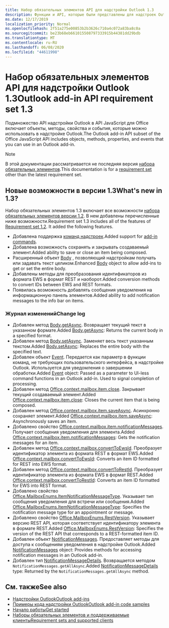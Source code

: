 ```yaml
---
title: Набор обязательных элементов API для надстройки Outlook 1.3
description: Функции и API, которые были представлены для надстроек Outlook и API JavaScript для Office в составе API почтовых ящиков 1,3.
ms.date: 12/17/2019
localization_priority: Normal
ms.openlocfilehash: 2f51a275e00853b2b3626c710a4c072a83ba8c0a
ms.sourcegitcommit: be23b68eb661015508797333915b44381dd29bdb
ms.translationtype: MT
ms.contentlocale: ru-RU
ms.lasthandoff: 06/08/2020
ms.locfileid: "44611998"
---
```

# <a name="outlook-add-in-api-requirement-set-13"></a><span data-ttu-id="36fff-103">Набор обязательных элементов API для надстройки Outlook 1.3</span><span class="sxs-lookup"><span data-stu-id="36fff-103">Outlook add-in API requirement set 1.3</span></span>

<span data-ttu-id="36fff-104">Подмножество API надстройки Outlook в API JavaScript для Office включает объекты, методы, свойства и события, которые можно использовать в надстройке Outlook.</span><span class="sxs-lookup"><span data-stu-id="36fff-104">The Outlook add-in API subset of the Office JavaScript API includes objects, methods, properties, and events that you can use in an Outlook add-in.</span></span>

> [!NOTE]
> <span data-ttu-id="36fff-105">В этой документации рассматривается не последняя версия [набора обязательных элементов](../../requirement-sets/outlook-api-requirement-sets.md).</span><span class="sxs-lookup"><span data-stu-id="36fff-105">This documentation is for a [requirement set](../../requirement-sets/outlook-api-requirement-sets.md) other than the latest requirement set.</span></span>

## <a name="whats-new-in-13"></a><span data-ttu-id="36fff-106">Новые возможности в версии 1.3</span><span class="sxs-lookup"><span data-stu-id="36fff-106">What's new in 1.3?</span></span>

<span data-ttu-id="36fff-p101">Набор обязательных элементов 1.3 включает все возможности [набора обязательных элементов версии 1.2](../requirement-set-1.2/outlook-requirement-set-1.2.md). В нем добавлены перечисленные ниже возможности.</span><span class="sxs-lookup"><span data-stu-id="36fff-p101">Requirement set 1.3 includes all of the features of [Requirement set 1.2](../requirement-set-1.2/outlook-requirement-set-1.2.md). It added the following features.</span></span>

- <span data-ttu-id="36fff-109">Добавлена поддержка [команд надстроек](../../../outlook/add-in-commands-for-outlook.md).</span><span class="sxs-lookup"><span data-stu-id="36fff-109">Added support for [add-in commands](../../../outlook/add-in-commands-for-outlook.md).</span></span>
- <span data-ttu-id="36fff-110">Добавлена возможность сохранять и закрывать создаваемый элемент.</span><span class="sxs-lookup"><span data-stu-id="36fff-110">Added ability to save or close an item being composed.</span></span>
- <span data-ttu-id="36fff-111">Расширенный объект [Body](/javascript/api/outlook/office.body?view=outlook-js-1.3) , позволяющий надстройкам получать или задавать текст целиком.</span><span class="sxs-lookup"><span data-stu-id="36fff-111">Enhanced [Body](/javascript/api/outlook/office.body?view=outlook-js-1.3) object to allow add-ins to get or set the entire body.</span></span>
- <span data-ttu-id="36fff-112">Добавлены методы для преобразования идентификаторов из формата EWS в формат REST и наоборот.</span><span class="sxs-lookup"><span data-stu-id="36fff-112">Added conversion methods to convert IDs between EWS and REST formats.</span></span>
- <span data-ttu-id="36fff-113">Появилась возможность добавлять сообщения уведомления на информационную панель элементов.</span><span class="sxs-lookup"><span data-stu-id="36fff-113">Added ability to add notification messages to the info bar on items.</span></span>

### <a name="change-log"></a><span data-ttu-id="36fff-114">Журнал изменений</span><span class="sxs-lookup"><span data-stu-id="36fff-114">Change log</span></span>

- <span data-ttu-id="36fff-115">Добавлен метод [Body.getAsync](/javascript/api/outlook/office.body?view=outlook-js-1.3#getasync-coerciontype--options--callback-). Возвращает текущий текст в указанном формате.</span><span class="sxs-lookup"><span data-stu-id="36fff-115">Added [Body.getAsync](/javascript/api/outlook/office.body?view=outlook-js-1.3#getasync-coerciontype--options--callback-): Returns the current body in a specified format.</span></span>
- <span data-ttu-id="36fff-116">Добавлен метод [Body.setAsync](/javascript/api/outlook/office.body?view=outlook-js-1.3#setasync-data--options--callback-). Заменяет весь текст указанным текстом.</span><span class="sxs-lookup"><span data-stu-id="36fff-116">Added [Body.setAsync](/javascript/api/outlook/office.body?view=outlook-js-1.3#setasync-data--options--callback-): Replaces the entire body with the specified text.</span></span>
- <span data-ttu-id="36fff-p102">Добавлен объект [Event](/javascript/api/office/office.addincommands.event). Передается как параметр в функции команд, не требующих пользовательского интерфейса, в надстройке Outlook. Используется для уведомления о завершении обработки.</span><span class="sxs-lookup"><span data-stu-id="36fff-p102">Added [Event](/javascript/api/office/office.addincommands.event) object: Passed as a parameter to UI-less command functions in an Outlook add-in. Used to signal completion of processing.</span></span>
- <span data-ttu-id="36fff-119">Добавлен метод [Office.context.mailbox.item.close](office.context.mailbox.item.md#methods). Закрывает текущий создаваемый элемент.</span><span class="sxs-lookup"><span data-stu-id="36fff-119">Added [Office.context.mailbox.item.close](office.context.mailbox.item.md#methods): Closes the current item that is being composed.</span></span>
- <span data-ttu-id="36fff-120">Добавлен метод [Office.context.mailbox.item.saveAsync](office.context.mailbox.item.md#methods). Асинхронно сохраняет элемент.</span><span class="sxs-lookup"><span data-stu-id="36fff-120">Added [Office.context.mailbox.item.saveAsync](office.context.mailbox.item.md#methods): Asynchronously saves an item.</span></span>
- <span data-ttu-id="36fff-121">Добавлено свойство [Office.context.mailbox.item.notificationMessages](office.context.mailbox.item.md#properties). Получает сообщения уведомления для элемента.</span><span class="sxs-lookup"><span data-stu-id="36fff-121">Added [Office.context.mailbox.item.notificationMessages](office.context.mailbox.item.md#properties): Gets the notification messages for an item.</span></span>
- <span data-ttu-id="36fff-122">Добавлен метод [Office.context.mailbox.convertToEwsId](office.context.mailbox.md#methods). Преобразует идентификатор элемента из формата REST в формат EWS.</span><span class="sxs-lookup"><span data-stu-id="36fff-122">Added [Office.context.mailbox.convertToEwsId](office.context.mailbox.md#methods): Converts an item ID formatted for REST into EWS format.</span></span>
- <span data-ttu-id="36fff-123">Добавлен метод [Office.context.mailbox.convertToRestId](office.context.mailbox.md#methods). Преобразует идентификатор элемента из формата EWS в формат REST.</span><span class="sxs-lookup"><span data-stu-id="36fff-123">Added [Office.context.mailbox.convertToRestId](office.context.mailbox.md#methods): Converts an item ID formatted for EWS into REST format.</span></span>
- <span data-ttu-id="36fff-124">Добавлено свойство [Office.MailboxEnums.ItemNotificationMessageType](/javascript/api/outlook/office.mailboxenums.itemnotificationmessagetype?view=outlook-js-1.3). Указывает тип сообщения уведомления для встречи или сообщения.</span><span class="sxs-lookup"><span data-stu-id="36fff-124">Added [Office.MailboxEnums.ItemNotificationMessageType](/javascript/api/outlook/office.mailboxenums.itemnotificationmessagetype?view=outlook-js-1.3): Specifies the notification message type for an appointment or message.</span></span>
- <span data-ttu-id="36fff-125">Добавлено свойство [Office.MailboxEnums.RestVersion](/javascript/api/outlook/office.mailboxenums.restversion?view=outlook-js-1.3). Указывает версию REST API, которая соответствует идентификатору элемента в формате REST.</span><span class="sxs-lookup"><span data-stu-id="36fff-125">Added [Office.MailboxEnums.RestVersion](/javascript/api/outlook/office.mailboxenums.restversion?view=outlook-js-1.3): Specifies the version of the REST API that corresponds to a REST-formatted item ID.</span></span>
- <span data-ttu-id="36fff-126">Добавлен объект [NotificationMessages](/javascript/api/outlook/office.notificationmessages?view=outlook-js-1.3). Предоставляет методы для доступа к сообщениям уведомления в надстройке Outlook.</span><span class="sxs-lookup"><span data-stu-id="36fff-126">Added [NotificationMessages](/javascript/api/outlook/office.notificationmessages?view=outlook-js-1.3) object: Provides methods for accessing notification messages in an Outlook add-in.</span></span>
- <span data-ttu-id="36fff-127">Добавлен тип [NotificationMessageDetails](/javascript/api/outlook/office.notificationmessagedetails?view=outlook-js-1.3). Возвращается методом `NotificationMessages.getAllAsync`.</span><span class="sxs-lookup"><span data-stu-id="36fff-127">Added [NotificationMessageDetails](/javascript/api/outlook/office.notificationmessagedetails?view=outlook-js-1.3) type: Returned by the `NotificationMessages.getAllAsync` method.</span></span>

## <a name="see-also"></a><span data-ttu-id="36fff-128">См. также</span><span class="sxs-lookup"><span data-stu-id="36fff-128">See also</span></span>

- [<span data-ttu-id="36fff-129">Надстройки Outlook</span><span class="sxs-lookup"><span data-stu-id="36fff-129">Outlook add-ins</span></span>](../../../outlook/outlook-add-ins-overview.md)
- [<span data-ttu-id="36fff-130">Примеры кода надстройки Outlook</span><span class="sxs-lookup"><span data-stu-id="36fff-130">Outlook add-in code samples</span></span>](https://developer.microsoft.com/outlook/gallery/?filterBy=Outlook,Samples,Add-ins)
- [<span data-ttu-id="36fff-131">Начало работы</span><span class="sxs-lookup"><span data-stu-id="36fff-131">Get started</span></span>](../../../quickstarts/outlook-quickstart.md)
- [<span data-ttu-id="36fff-132">Наборы обязательных элементов и поддерживаемые клиенты</span><span class="sxs-lookup"><span data-stu-id="36fff-132">Requirement sets and supported clients</span></span>](../../requirement-sets/outlook-api-requirement-sets.md)

